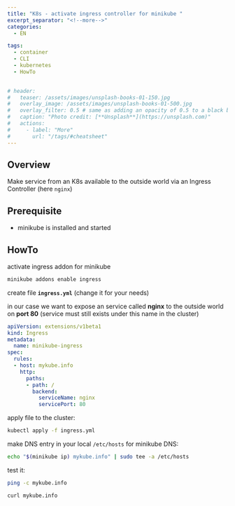 ```yaml
---
title: "K8s - activate ingress controller for minikube "
excerpt_separator: "<!--more-->"
categories:
  - EN

tags:
  - container
  - CLI
  - kubernetes
  - HowTo
 

# header:
#   teaser: /assets/images/unsplash-books-01-150.jpg
#   overlay_image: /assets/images/unsplash-books-01-500.jpg
#   overlay_filter: 0.5 # same as adding an opacity of 0.5 to a black background
#   caption: "Photo credit: [**Unsplash**](https://unsplash.com)"
#   actions:
#     - label: "More"
#       url: "/tags/#cheatsheet"
---
```

## Overview
Make service from an K8s available to the outside world via an Ingress Controller (here `nginx`)

## Prerequisite
* minikube is installed and started

## HowTo

activate ingress addon for minikube
```bash
minikube addons enable ingress
```


create file **`ingress.yml`** (change it for your needs)

in our case we want to expose an service called **nginx** to the outside  world on **port 80** (service must still exists under this name in the cluster)


```yaml
apiVersion: extensions/v1beta1
kind: Ingress
metadata:
  name: minikube-ingress
spec:
  rules:
  - host: mykube.info
    http:
      paths:
      - path: /
        backend:
          serviceName: nginx
          servicePort: 80
```

apply file to the cluster:
```bash
kubectl apply -f ingress.yml
```

make DNS entry in your local `/etc/hosts` for minikube DNS:
```bash
echo "$(minikube ip) mykube.info" | sudo tee -a /etc/hosts
```

test it:
```bash
ping -c mykube.info

curl mykube.info
```